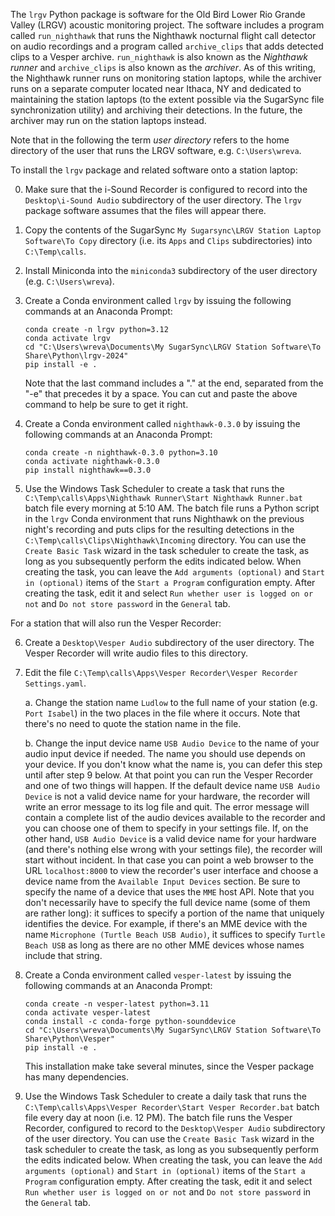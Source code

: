 The `lrgv` Python package is software for the Old Bird Lower Rio Grande
Valley (LRGV) acoustic monitoring project. The software includes a
program called `run_nighthawk` that runs the Nighthawk nocturnal flight
call detector on audio recordings and a program called `archive_clips`
that adds detected clips to a Vesper archive. `run_nighthawk` is
also known as the *Nighthawk runner* and `archive_clips` is also known
as the *archiver*. As of this writing, the Nighthawk runner runs on
monitoring station laptops, while the archiver runs on a separate
computer located near Ithaca, NY and dedicated to maintaining the
station laptops (to the extent possible via the SugarSync file
synchronization utility) and archiving their detections. In the future,
the archiver may run on the station laptops instead.

Note that in the following the term *user directory* refers to the
home directory of the user that runs the LRGV software, e.g.
`C:\Users\wreva`.

To install the `lrgv` package and related software onto a station laptop:

0. Make sure that the i-Sound Recorder is configured to record into the
   `Desktop\i-Sound Audio` subdirectory of the user directory. The `lrgv`
   package software assumes that the files will appear there.

1. Copy the contents of the SugarSync
   `My Sugarsync\LRGV Station Laptop Software\To Copy` directory (i.e.
   its `Apps` and `Clips` subdirectories) into `C:\Temp\calls`.

2. Install Miniconda into the `miniconda3` subdirectory of the user
   directory (e.g. `C:\Users\wreva`).

3. Create a Conda environment called `lrgv` by issuing the following
   commands at an Anaconda Prompt:

       conda create -n lrgv python=3.12
       conda activate lrgv
       cd "C:\Users\wreva\Documents\My SugarSync\LRGV Station Software\To Share\Python\lrgv-2024"
       pip install -e .

   Note that the last command includes a "." at the end, separated
   from the "-e" that precedes it by a space. You can cut and paste
   the above command to help be sure to get it right.

4. Create a Conda environment called `nighthawk-0.3.0` by issuing the
   following commands at an Anaconda Prompt:

       conda create -n nighthawk-0.3.0 python=3.10
       conda activate nighthawk-0.3.0
       pip install nighthawk==0.3.0

5. Use the Windows Task Scheduler to create a task that runs
   the `C:\Temp\calls\Apps\Nighthawk Runner\Start Nighthawk Runner.bat`
   batch file every morning at 5:10 AM. The batch file runs a Python
   script in the `lrgv` Conda environment that runs Nighthawk on the
   previous night's recording and puts clips for the resulting detections
   in the `C:\Temp\calls\Clips\Nighthawk\Incoming` directory. You can
   use the `Create Basic Task` wizard in the task scheduler to create
   the task, as long as you subsequently perform the edits indicated
   below. When creating the task, you can leave the
   `Add arguments (optional)` and `Start in (optional)` items of the
   `Start a Program` configuration empty. After creating the task,
   edit it and select `Run whether user is logged on or not` and
   `Do not store password` in the `General` tab.

For a station that will also run the Vesper Recorder:

6. Create a `Desktop\Vesper Audio` subdirectory of the user
   directory. The Vesper Recorder will write audio files to
   this directory.

7. Edit the file
   `C:\Temp\calls\Apps\Vesper Recorder\Vesper Recorder Settings.yaml`.

   a. Change the station name `Ludlow` to the full name of your station
      (e.g. `Port Isabel`) in the two places in the file where it occurs.
      Note that there's no need to quote the station name in the file.

   b. Change the input device name `USB Audio Device` to the name of
      your audio input device if needed. The name you should use
      depends on your device. If you don't know what the name is, you
      can defer this step until after step 9 below. At that point you
      can run the Vesper Recorder and one of two things will happen.
      If the default device name `USB Audio Device` is not a valid
      device name for your hardware, the recorder will write an error
      message to its log file and quit. The error message will contain
      a complete list of the audio devices available to the recorder
      and you can choose one of them to specify in your settings file.
      If, on the other hand, `USB Audio Device` is a valid device name
      for your hardware (and there's nothing else wrong with your
      settings file), the recorder will start without incident. In
      that case you can point a web browser to the URL `localhost:8000`
      to view the recorder's user interface and choose a device name
      from the `Available Input Devices` section. Be sure to specify
      the name of a device that uses the `MME` host API. Note that
      you don't necessarily have to specify the full device name
      (some of them are rather long): it suffices to specify a portion
      of the name that uniquely identifies the device. For example, if
      there's an MME device with the name
      `Microphone (Turtle Beach USB Audio)`, it suffices to specify
      `Turtle Beach USB` as long as there are no other MME devices
      whose names include that string.

8. Create a Conda environment called `vesper-latest` by issuing the
   following commands at an Anaconda Prompt:

       conda create -n vesper-latest python=3.11
       conda activate vesper-latest
       conda install -c conda-forge python-sounddevice
       cd "C:\Users\wreva\Documents\My SugarSync\LRGV Station Software\To Share\Python\Vesper"
       pip install -e .

   This installation make take several minutes, since the Vesper
   package has many dependencies.

9. Use the Windows Task Scheduler to create a daily task that runs
   the `C:\Temp\calls\Apps\Vesper Recorder\Start Vesper Recorder.bat`
   batch file every day at noon (i.e. 12 PM). The batch file runs
   the Vesper Recorder, configured to record to the
   `Desktop\Vesper Audio` subdirectory of the user directory. You can
   use the `Create Basic Task` wizard in the task scheduler to create
   the task, as long as you subsequently perform the edits indicated
   below. When creating the task, you can leave the
   `Add arguments (optional)` and `Start in (optional)` items of the
   `Start a Program` configuration empty. After creating the task,
   edit it and select `Run whether user is logged on or not` and
   `Do not store password` in the `General` tab.
